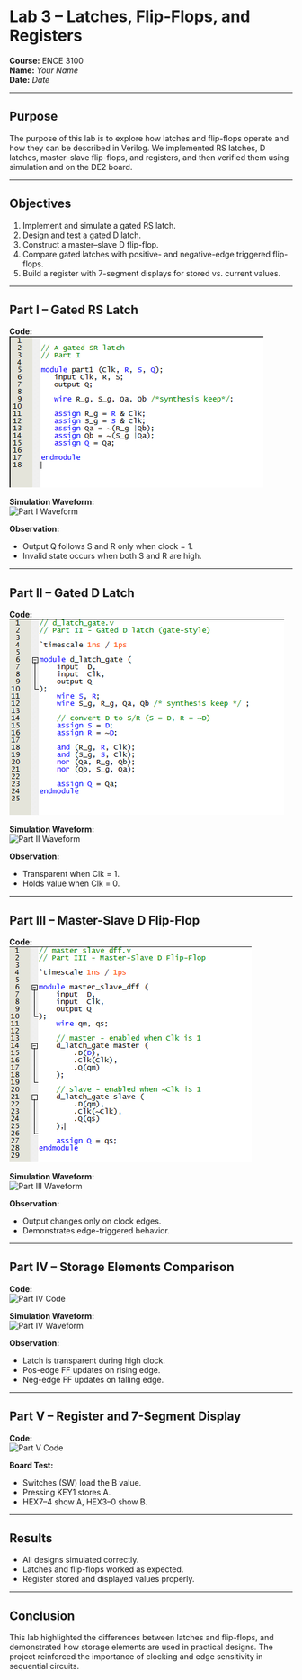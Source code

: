 # Lab 3 – Latches, Flip-Flops, and Registers
**Course:** ENCE 3100  
**Name:** *Your Name*  
**Date:** *Date*  

---

## Purpose
The purpose of this lab is to explore how latches and flip-flops operate and how they can be described in Verilog. We implemented RS latches, D latches, master–slave flip-flops, and registers, and then verified them using simulation and on the DE2 board.

---

## Objectives
1. Implement and simulate a gated RS latch.  
2. Design and test a gated D latch.  
3. Construct a master–slave D flip-flop.  
4. Compare gated latches with positive- and negative-edge triggered flip-flops.  
5. Build a register with 7-segment displays for stored vs. current values.  

---

## Part I – Gated RS Latch
**Code:**  
![Part I Code](img/p1code.png)  

**Simulation Waveform:**  
![Part I Waveform](img/p1wave.png)  

**Observation:**  
- Output Q follows S and R only when clock = 1.  
- Invalid state occurs when both S and R are high.  

---

## Part II – Gated D Latch
**Code:**  
![Part II Code](img/p2code.png)  

**Simulation Waveform:**  
![Part II Waveform](img/p2wave.png)  

**Observation:**  
- Transparent when Clk = 1.  
- Holds value when Clk = 0.  

---

## Part III – Master-Slave D Flip-Flop
**Code:**  
![Part III Code](img/p3code.png)  

**Simulation Waveform:**  
![Part III Waveform](img/p3wave.png)  

**Observation:**  
- Output changes only on clock edges.  
- Demonstrates edge-triggered behavior.  

---

## Part IV – Storage Elements Comparison
**Code:**  
![Part IV Code](img/p4code.png)  

**Simulation Waveform:**  
![Part IV Waveform](img/p4wave.png)  

**Observation:**  
- Latch is transparent during high clock.  
- Pos-edge FF updates on rising edge.  
- Neg-edge FF updates on falling edge.  

---

## Part V – Register and 7-Segment Display
**Code:**  
![Part V Code](img/p5code.png)  

**Board Test:**  
- Switches (SW) load the B value.  
- Pressing KEY1 stores A.  
- HEX7–4 show A, HEX3–0 show B.  

---

## Results
- All designs simulated correctly.  
- Latches and flip-flops worked as expected.  
- Register stored and displayed values properly.  

---

## Conclusion
This lab highlighted the differences between latches and flip-flops, and demonstrated how storage elements are used in practical designs. The project reinforced the importance of clocking and edge sensitivity in sequential circuits.


